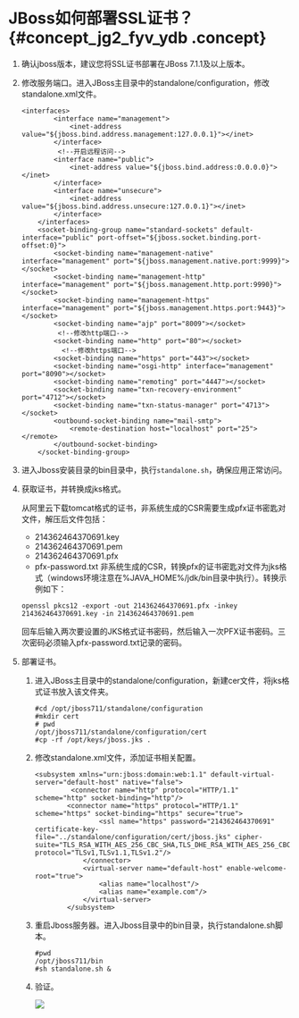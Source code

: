 # JBoss如何部署SSL证书？ {#concept_jg2_fyv_ydb .concept}

1.  确认jboss版本，建议您将SSL证书部署在JBoss 7.1.1及以上版本。
2.  修改服务端口。进入JBoss主目录中的standalone/configuration，修改standalone.xml文件。

    ```
    <interfaces>
            <interface name="management">
                <inet-address value="${jboss.bind.address.management:127.0.0.1}"></inet>
            </interface>
             <!--开启远程访问-->
            <interface name="public">
                <inet-address value="${jboss.bind.address:0.0.0.0}"></inet>
            </interface>
            <interface name="unsecure">
                <inet-address value="${jboss.bind.address.unsecure:127.0.0.1}"></inet>
            </interface>
        </interfaces>
        <socket-binding-group name="standard-sockets" default-interface="public" port-offset="${jboss.socket.binding.port-offset:0}">
            <socket-binding name="management-native" interface="management" port="${jboss.management.native.port:9999}"></socket>
            <socket-binding name="management-http" interface="management" port="${jboss.management.http.port:9990}"></socket>
            <socket-binding name="management-https" interface="management" port="${jboss.management.https.port:9443}"></socket>
            <socket-binding name="ajp" port="8009"></socket>
             <!--修改http端口-->
            <socket-binding name="http" port="80"></socket>
              <!--修改https端口-->
            <socket-binding name="https" port="443"></socket>
            <socket-binding name="osgi-http" interface="management" port="8090"></socket>
            <socket-binding name="remoting" port="4447"></socket>
            <socket-binding name="txn-recovery-environment" port="4712"></socket>
            <socket-binding name="txn-status-manager" port="4713"></socket>
            <outbound-socket-binding name="mail-smtp">
                <remote-destination host="localhost" port="25"></remote>
            </outbound-socket-binding>
        </socket-binding-group>
    ```

3.  进入Jboss安装目录的bin目录中，执行`standalone.sh`，确保应用正常访问。
4.  获取证书，并转换成jks格式。

    从阿里云下载tomcat格式的证书，非系统生成的CSR需要生成pfx证书密匙对文件，解压后文件包括：

    -   214362464370691.key
    -   214362464370691.pem
    -   214362464370691.pfx
    -   pfx-password.txt
    非系统生成的CSR，转换pfx的证书密匙对文件为jks格式（windows环境注意在%JAVA\_HOME%/jdk/bin目录中执行）。转换示例如下：

    ```
    openssl pkcs12 -export -out 214362464370691.pfx -inkey 214362464370691.key -in 214362464370691.pem
    ```

    回车后输入两次要设置的JKS格式证书密码，然后输入一次PFX证书密码。三次密码必须输入pfx-password.txt记录的密码。

5.  部署证书。
    1.  进入JBoss主目录中的standalone/configuration，新建cer文件，将jks格式证书放入该文件夹。

        ```
        #​cd /opt/jboss711/standalone/configuration
        #mkdir cert
        # pwd
        /opt/jboss711/standalone/configuration/cert
        #cp -rf /opt/keys/jboss.jks .
        ```

    2.  修改standalone.xml文件，添加证书相关配置。

        ```
        <subsystem xmlns="urn:jboss:domain:web:1.1" default-virtual-server="default-host" native="false">
                 <connector name="http" protocol="HTTP/1.1" scheme="http" socket-binding="http"/>
                <connector name="https" protocol="HTTP/1.1" scheme="https" socket-binding="https" secure="true">
                        <ssl name="https" password="214362464370691" certificate-key-file="../standalone/configuration/cert/jboss.jks" cipher-suite="TLS_RSA_WITH_AES_256_CBC_SHA,TLS_DHE_RSA_WITH_AES_256_CBC_SHA,TLS_DHE_DSS_WITH_AES_128_CBC_SHA,SSL_RSA_WITH_3DES_EDE_CBC_SHA,SSL_DHE_RSA_WITH_3DES_EDE_CBC_SHA,SSL_DHE_DSS_WITH_3DES_EDE_CBC_SHA" protocol="TLSv1,TLSv1.1,TLSv1.2"/>
                    </connector>
                    <virtual-server name="default-host" enable-welcome-root="true">
                        <alias name="localhost"/>
                        <alias name="example.com"/>
                    </virtual-server>
                </subsystem>
        ```

    3.  重启Jboss服务器。进入Jboss目录中的bin目录，执行standalone.sh脚本。

        ```
        #pwd
        /opt/jboss711/bin
        #sh standalone.sh &
        ```

    4.  验证。

        ![](http://static-aliyun-doc.oss-cn-hangzhou.aliyuncs.com/assets/img/13610/15537514494311_zh-CN.png)


